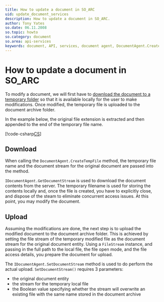 ```yaml
---
title: How to update a document in SO_ARC
uid: update_document_services
description: How to update a document in SO_ARC.
author: Tony Yates
so.date: 06.11.2008
so.topic: howto
so.category: document
so.area: api-services
keywords: document, API, services, document agent, DocumentAgent.CreateTempFile, IDocumentAgent.GetDocumentStream, IDocumentAgent.SetDocumentStream
---
```


# How to update a document in SO_ARC

To modify a document, we will first have to [download the document to a temporary folder][1] so that it is available locally for the user to make modifications. Once modified, the temporary file is uploaded to the document archive folder.

In the example below, the original file extension is extracted and then appended to the end of the temporary file name.

[!code-csharp[CS](includes/update-document.cs)]

## Download

When calling the `DocumentAgent.CreateTempFile` method, the temporary file name and the document stream for the original document are passed into the method.

`IDocumentAgent.GetDocumentStream` is used to download the document contents from the server. The temporary filename is used for storing the contents locally and, once the file is created, you have to explicitly close, and dispose of the steam to eliminate concurrent access issues. At this point, you may modify the document.

## Upload

Assuming the modifications are done, the next step is to upload the modified document to the document archive folder. This is achieved by setting the file stream of the temporary modified file as the document stream for the original document entity. Using a `FileStream` instance, and passing in the full path to the local file, the file open mode, and the file access details, you prepare the document for upload.

The `IDocumentAgent.SetDocumentStream` method is used to do perform the actual upload. `SetDocumentStream()` requires 3 parameters:

* the original document entity
* the stream for the temporary local file
* the Boolean value specifying whether the stream will overwrite an existing file with the same name stored in the document archive

<!-- Referenced links -->
[1]: download.md
